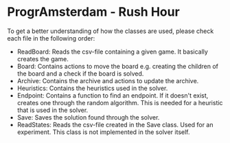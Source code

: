 # ProgrAmsterdam - Rush Hour
To get a better understanding of how the classes are used, please check each file in the following order:

- ReadBoard: Reads the csv-file containing a given game. It basically creates the game.
- Board: Contains actions to move the board e.g. creating the children of the board
         and a check if the board is solved.
- Archive: Contains the archive and actions to update the archive.
- Heuristics: Contains the heuristics used in the solver.
- Endpoint: Contains a function to find an endpoint. If it doesn't exist, creates one through
            the random algorithm. This is needed for a heuristic that is used in the solver.
- Save: Saves the solution found through the solver.
- ReadStates: Reads the csv-file created in the Save class. Used for an experiment.
              This class is not implemented in the solver itself.
